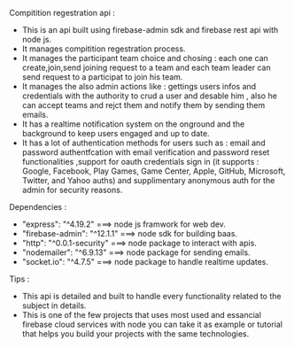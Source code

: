 Compitition regestration api :
  - This is an api built using firebase-admin sdk and firebase rest api with node js.
  - It manages compitition regestration process.
  - It manages the participant team choice and chosing : each one can create,join,send joining request to a team and each team leader can send request to a participat to join his team.
  - It manages the also admin actions like : gettings users infos and credentials with the authority to crud a user and desable him , also he can accept teams and rejct them and notify them by sending them emails.
  - It has a realtime notification system on the onground and the background to keep users engaged and up to date.
  - It has a lot of authentication methods for users such as : email and password authentfcation with email verification and password reset functionalities ,support for oauth credentials sign in (it supports : Google, Facebook, Play Games, Game Center, Apple, GitHub, Microsoft, Twitter, and Yahoo auths) and supplimentary anonymous auth for the admin for security reasons.

Dependencies :
  - "express": "^4.19.2" ===> node js framwork for web dev.
  - "firebase-admin": "^12.1.1" ===> node sdk for building baas.
  - "http": "^0.0.1-security" ===> node package to interact with apis.
  - "nodemailer": "^6.9.13" ===> node package for sending emails.
  - "socket.io": "^4.7.5" ===> node package to handle realtime updates.

Tips :
  - This api is detailed and built to handle every functionality related to the subject in details.
  - This is one of the few projects that uses most used and essancial firebase cloud services with node you can take it as example or tutorial that helps you build your projects with the same technologies.
